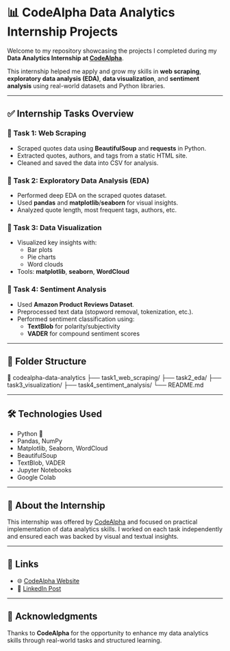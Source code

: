 # 📊 CodeAlpha Data Analytics Internship Projects

Welcome to my repository showcasing the projects I completed during my **Data Analytics Internship at [CodeAlpha](https://www.codealpha.tech/)**.

This internship helped me apply and grow my skills in **web scraping**, **exploratory data analysis (EDA)**, **data visualization**, and **sentiment analysis** using real-world datasets and Python libraries.

---

## ✅ Internship Tasks Overview

### 🔹 Task 1: Web Scraping
- Scraped quotes data using **BeautifulSoup** and **requests** in Python.
- Extracted quotes, authors, and tags from a static HTML site.
- Cleaned and saved the data into CSV for analysis.

### 🔹 Task 2: Exploratory Data Analysis (EDA)
- Performed deep EDA on the scraped quotes dataset.
- Used **pandas** and **matplotlib**/**seaborn** for visual insights.
- Analyzed quote length, most frequent tags, authors, etc.

### 🔹 Task 3: Data Visualization
- Visualized key insights with:
  - Bar plots
  - Pie charts
  - Word clouds
- Tools: **matplotlib**, **seaborn**, **WordCloud**

### 🔹 Task 4: Sentiment Analysis
- Used **Amazon Product Reviews Dataset**.
- Preprocessed text data (stopword removal, tokenization, etc.).
- Performed sentiment classification using:
  - **TextBlob** for polarity/subjectivity
  - **VADER** for compound sentiment scores

---

## 📂 Folder Structure

📁 codealpha-data-analytics 
├── task1_web_scraping/ 
├── task2_eda/ 
├── task3_visualization/ 
├── task4_sentiment_analysis/ 
└── README.md




---

## 🛠 Technologies Used

- Python 🐍
- Pandas, NumPy
- Matplotlib, Seaborn, WordCloud
- BeautifulSoup
- TextBlob, VADER
- Jupyter Notebooks
- Google Colab

---

## 📌 About the Internship

This internship was offered by [CodeAlpha](https://www.codealpha.tech/) and focused on practical implementation of data analytics skills. I worked on each task independently and ensured each was backed by visual and textual insights.

---

## 🔗 Links

- 🌐 [CodeAlpha Website](https://www.codealpha.tech/)
- 📘 [LinkedIn Post](https://www.linkedin.com/posts/ghulam-muhammad-nabeel-a6997a313_dataanalytics-webscraping-eda-activity-7341814218632937474-veDl?utm_source=share&utm_medium=member_android&rcm=ACoAAE-zHHEB9qiNg1yIEKePGaJY6F9TJlVm_yc)


---

## 🙌 Acknowledgments

Thanks to **CodeAlpha** for the opportunity to enhance my data analytics skills through real-world tasks and structured learning.
